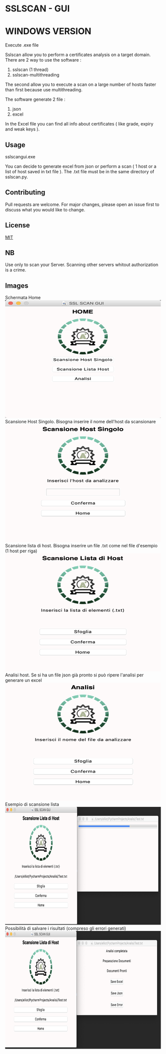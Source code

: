 # SSLSCAN - GUI

# WINDOWS VERSION

Execute .exe file

Sslscan allow you to perform a certificates analysis on a target domain. There are 2 way to use the software :

1) sslscan (1 thread)
2) sslscan-multithreading

The second allow you to execute a scan on a large number of hosts faster than first because use multithreading. 

The software generate 2 file :

1) json
2) excel 

In the Excel file you can find all info about certificates ( like grade, expiry and weak keys ).

## Usage

sslscangui.exe

You can decide to generate excel from json or perform a scan ( 1 host or a list of host saved in txt file ). The .txt file must be in the same directory of sslscan.py.

## Contributing
Pull requests are welcome. For major changes, please open an issue first to discuss what you would like to change.

## License
[MIT](https://github.com/jhacker91/sslscan/blob/master/License.txt)

## NB
Use only to scan your Server. Scanning other servers whitout authorization is a crime.

## Images

Schermata Home
<img src="ph/Schermata 2020-06-07 alle 19.41.15.png" width="550" height="380">
Scansione Host Singolo. Bisogna inserire il nome dell'host da scansionare
<img src="ph/Schermata 2020-06-07 alle 19.41.22.png" width="550" height="380">
Scansione lista di host. Bisogna inserire un file .txt come nel file d'esempio (1 host per riga)
<img src="ph/Schermata 2020-06-07 alle 19.41.30.png" width="550" height="380">
Analisi host. Se si ha un file json già pronto si può ripere l'analisi per generare un excel
<img src="ph/Schermata 2020-06-07 alle 19.41.38.png" width="550" height="380">
Esempio di scansione lista
<img src="ph/Schermata 2020-06-07 alle 19.42.46.png" width="550" height="380">
Possibilità di salvare i risultati (compreso gli errori generati)
<img src="ph/Schermata 2020-06-07 alle 19.43.08.png" width="550" height="380">

